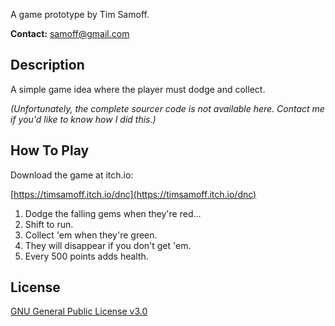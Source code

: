 
A game prototype by Tim Samoff.

**Contact:** samoff@gmail.com

## Description

A simple game idea where the player must dodge and collect.

*(Unfortunately, the complete sourcer code is not available here. Contact me if you'd like to know how I did this.)*

## How To Play

Download the game at itch.io:

[https://timsamoff.itch.io/dnc](https://timsamoff.itch.io/dnc)

1. Dodge the falling gems when they're red...
2. Shift to run.
3. Collect 'em when they're green.
4. They will disappear if you don't get 'em.
5. Every 500 points adds health.

## License
[GNU General Public License v3.0](https://www.gnu.org/licenses/gpl-3.0.en.html)
